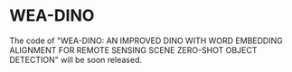 # WEA-DINO

The code of "WEA-DINO: AN IMPROVED DINO WITH WORD EMBEDDING ALIGNMENT FOR REMOTE SENSING SCENE ZERO-SHOT OBJECT DETECTION" will be soon released.
